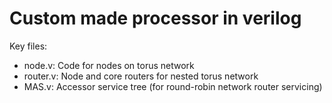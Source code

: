 # Custom made processor in verilog

Key files:
 - node.v: Code for nodes on torus network
 - router.v: Node and core routers for nested torus network
 - MAS.v: Accessor service tree (for round-robin network router servicing)
